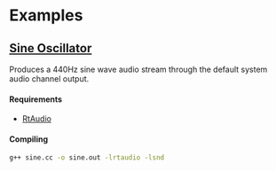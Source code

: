 # Examples

## [Sine Oscillator](https://github.com/everdrone/libsnd/tree/master/examples/sine)

Produces a 440Hz sine wave audio stream through the default system audio channel output.

#### Requirements

* [RtAudio](http://www.music.mcgill.ca/~gary/rtaudio/)

#### Compiling

```bash
g++ sine.cc -o sine.out -lrtaudio -lsnd
```
